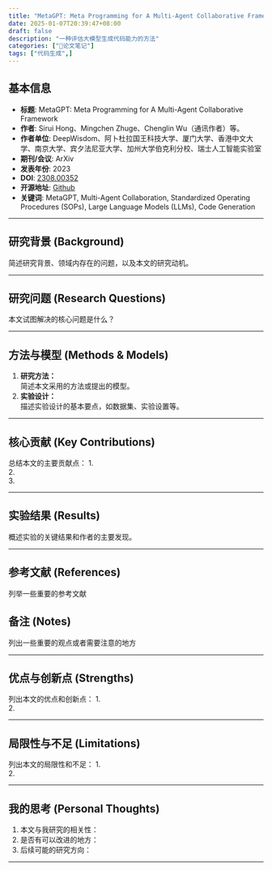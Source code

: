 ```yaml
---
title: "MetaGPT: Meta Programming for A Multi-Agent Collaborative Framework"
date: 2025-01-07T20:39:47+08:00
draft: false
description: "一种评估大模型生成代码能力的方法"
categories: ["📒论文笔记"]
tags: ["代码生成",]
---
```



## 基本信息

- **标题**: MetaGPT: Meta Programming for A Multi-Agent Collaborative Framework
- **作者**: Sirui Hong、Mingchen Zhuge、Chenglin Wu（通讯作者）等。
- **作者单位**: DeepWisdom、阿卜杜拉国王科技大学、厦门大学、香港中文大学、南京大学、宾夕法尼亚大学、加州大学伯克利分校、瑞士人工智能实验室
- **期刊/会议**: ArXiv
- **发表年份**: 2023
- **DOI**: [2308.00352](https://arxiv.org/abs/2308.00352)
- **开源地址**: [Github](https://github.com/geekan/MetaGPT)
- **关键词**: MetaGPT, Multi-Agent Collaboration, Standardized Operating Procedures (SOPs), Large Language Models (LLMs), Code Generation
---

## 研究背景 (Background)

简述研究背景、领域内存在的问题，以及本文的研究动机。

---

## 研究问题 (Research Questions)

本文试图解决的核心问题是什么？

---

## 方法与模型 (Methods & Models)

1. **研究方法：**  
简述本文采用的方法或提出的模型。
2. **实验设计：**  
描述实验设计的基本要点，如数据集、实验设置等。

---

## 核心贡献 (Key Contributions)

总结本文的主要贡献点：
1.  
2.  
3.  

---

## 实验结果 (Results)

概述实验的关键结果和作者的主要发现。

---

## 参考文献 (References)

列举一些重要的参考文献

## 备注 (Notes)

列出一些重要的观点或者需要注意的地方

---

## 优点与创新点 (Strengths)

列出本文的优点和创新点：
1.  
2.  

---

## 局限性与不足 (Limitations)

列出本文的局限性和不足：
1.  
2.  

---

## 我的思考 (Personal Thoughts)

1. 本文与我研究的相关性：  
2. 是否有可以改进的地方：  
3. 后续可能的研究方向：  

---
